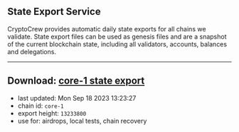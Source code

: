 ## State Export Service
CryptoCrew provides automatic daily state exports for all chains we validate. State export files can be used as genesis files and are a snapshot of the current blockchain state, including all validators, accounts, balances and delegations.

---
**Download: [core-1 state export](https://dl.ccvalidators.com/SERVICE/persistence/core-1_export_13233800.json)**
---

- last updated: Mon Sep 18 2023 13:23:27
- chain id: `core-1`
- export height: `13233800`
- use for: airdrops, local tests, chain recovery
